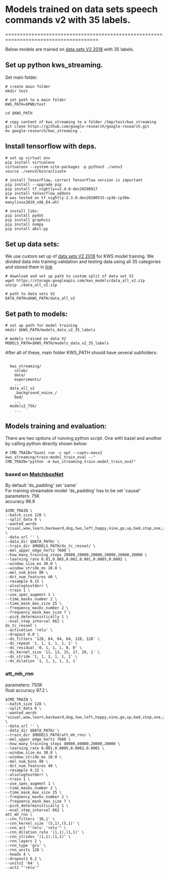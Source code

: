 # Models trained on data sets speech commands v2 with 35 labels.
======================================================================================

Below models are trained on [data sets V2 2018](https://storage.googleapis.com/download.tensorflow.org/data/speech_commands_v0.02.tar.gz) with 35 labels.


## Set up python kws_streaming.

Set main folder.
```shell
# create main folder
mkdir test

# set path to a main folder
KWS_PATH=$PWD/test

cd $KWS_PATH
```

```shell
# copy content of kws_streaming to a folder /tmp/test/kws_streaming
git clone https://github.com/google-research/google-research.git
mv google-research/kws_streaming .
```

## Install tensorflow with deps.
```shell
# set up virtual env
pip install virtualenv
virtualenv --system-site-packages -p python3 ./venv3
source ./venv3/bin/activate

# install TensorFlow, correct TensorFlow version is important
pip install --upgrade pip
pip install tf_nightly==2.4.0-dev20200917
pip install tensorflow_addons
# was tested on tf_nightly-2.3.0.dev20200515-cp36-cp36m-manylinux2010_x86_64.whl

# install libs:
pip install pydot
pip install graphviz
pip install numpy
pip install absl-py
```

## Set up data sets:

We use custom set up of [data sets V2 2018](https://storage.googleapis.com/download.tensorflow.org/data/speech_commands_v0.02.tar.gz) for KWS model training.
We divided data into training validation and testing data using all 35 categories and stored them in [link](https://storage.googleapis.com/kws_models/data_all_v2.zip)


```shell
# download and set up path to custom split of data set V2
wget https://storage.googleapis.com/kws_models/data_all_v2.zip
unzip ./data_all_v2.zip

# path to data sets V2
DATA_PATH=$KWS_PATH/data_all_v2
```

## Set path to models:

```shell
# set up path for model training
mkdir $KWS_PATH/models_data_v2_35_labels

# models trained on data V2
MODELS_PATH=$KWS_PATH/models_data_v2_35_labels
```

After all of these, main folder KWS_PATH should have several subfolders:
<pre><code>
  kws_streaming/
    colab/
    data/
    experiments/
    ...
  data_all_v2
    _background_noise_/
    bed/
    ...
  models2_75k/
    ...
</code></pre>

## Models training and evaluation:


There are two options of running python script. One with bazel and another by calling python directly shown below:
```shell
# CMD_TRAIN="bazel run -c opt --copt=-mavx2 kws_streaming/train:model_train_eval --"
CMD_TRAIN="python -m kws_streaming.train.model_train_eval"
```


### based on [MatchboxNet](https://arxiv.org/pdf/2004.08531.pdf)
By default 'ds_padding' set 'same' \
For training streamable model 'ds_padding' has to be set 'causal' \
parameters: 75K \
accuracy 96.9
```shell
$CMD_TRAIN \
--batch_size 128 \
--split_data 0 \
--wanted_words 'visual,wow,learn,backward,dog,two,left,happy,nine,go,up,bed,stop,one,zero,tree,seven,on,four,bird,right,eight,no,six,forward,house,marvin,sheila,five,off,three,down,cat,follow,yes' \
--data_url '' \
--data_dir $DATA_PATH/ \
--train_dir $MODELS_PATH/ds_tc_resnet/ \
--mel_upper_edge_hertz 7600 \
--how_many_training_steps 20000,20000,20000,20000,20000,20000 \
--learning_rate 0.01,0.005,0.002,0.001,0.0005,0.0002 \
--window_size_ms 30.0 \
--window_stride_ms 10.0 \
--mel_num_bins 80 \
--dct_num_features 40 \
--resample 0.15 \
--alsologtostderr \
--train 1 \
--use_spec_augment 1 \
--time_masks_number 2 \
--time_mask_max_size 25 \
--frequency_masks_number 2 \
--frequency_mask_max_size 7 \
--pick_deterministically 1 \
--eval_step_interval 662 \
ds_tc_resnet \
--activation 'relu' \
--dropout 0.0 \
--ds_filters '128, 64, 64, 64, 128, 128' \
--ds_repeat '1, 1, 1, 1, 1, 1' \
--ds_residual '0, 1, 1, 1, 0, 0' \
--ds_kernel_size '11, 13, 15, 17, 29, 1' \
--ds_stride '1, 1, 1, 1, 1, 1' \
--ds_dilation '1, 1, 1, 1, 2, 1'
```


### att_mh_rnn
parameters: 750K \
float accuracy 97.2 \
```shell
$CMD_TRAIN \
--batch_size 128 \
--split_data 0 \
--wanted_words 'visual,wow,learn,backward,dog,two,left,happy,nine,go,up,bed,stop,one,zero,tree,seven,on,four,bird,right,eight,no,six,forward,house,marvin,sheila,five,off,three,down,cat,follow,yes' \
--data_url '' \
--data_dir $DATA_PATH/ \
--train_dir $MODELS_PATH/att_mh_rnn/ \
--mel_upper_edge_hertz 7600 \
--how_many_training_steps 40000,40000,20000,20000 \
--learning_rate 0.001,0.0005,0.0002,0.0001 \
--window_size_ms 30.0 \
--window_stride_ms 10.0 \
--mel_num_bins 80 \
--dct_num_features 40 \
--resample 0.15 \
--alsologtostderr \
--train 1 \
--use_spec_augment 1 \
--time_masks_number 2 \
--time_mask_max_size 25 \
--frequency_masks_number 2 \
--frequency_mask_max_size 7 \
--pick_deterministically 1 \
--eval_step_interval 662 \
att_mh_rnn \
--cnn_filters '10,1' \
--cnn_kernel_size '(5,1),(5,1)' \
--cnn_act "'relu','relu'" \
--cnn_dilation_rate '(1,1),(1,1)' \
--cnn_strides '(1,1),(1,1)' \
--rnn_layers 2 \
--rnn_type 'gru' \
--rnn_units 128 \
--heads 4 \
--dropout1 0.2 \
--units2 '64' \
--act2 "'relu'"
```
